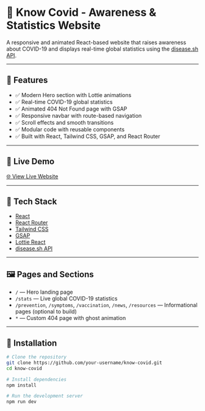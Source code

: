 # 🦠 Know Covid - Awareness & Statistics Website

A responsive and animated React-based website that raises awareness about COVID-19 and displays real-time global statistics using the [disease.sh API](https://disease.sh/).

 <!--![Know Covid Preview](./preview.png) <!-- Optional: Add a real screenshot here -->

---

## 📌 Features

- ✅ Modern Hero section with Lottie animations
- ✅ Real-time COVID-19 global statistics
- ✅ Animated 404 Not Found page with GSAP
- ✅ Responsive navbar with route-based navigation
- ✅ Scroll effects and smooth transitions
- ✅ Modular code with reusable components
- ✅ Built with React, Tailwind CSS, GSAP, and React Router

---

## 🧪 Live Demo

<!-- Replace with your actual deployment link -->
[🌐 View Live Website]()

---

## 🚀 Tech Stack

- [React](https://reactjs.org/)
- [React Router](https://reactrouter.com/)
- [Tailwind CSS](https://tailwindcss.com/)
- [GSAP](https://greensock.com/gsap/)
- [Lottie React](https://www.npmjs.com/package/lottie-react)
- [disease.sh API](https://disease.sh/)

---

## 🖼️ Pages and Sections

- `/` — Hero landing page
- `/stats` — Live global COVID-19 statistics
- `/prevention`, `/symptoms`, `/vaccination`, `/news`, `/resources` — Informational pages (optional to build)
- `*` — Custom 404 page with ghost animation

---

## 🔧 Installation

```bash
# Clone the repository
git clone https://github.com/your-username/know-covid.git
cd know-covid

# Install dependencies
npm install

# Run the development server
npm run dev
